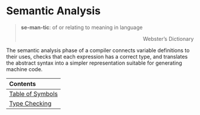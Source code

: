 # Semantic Analysis

> **se-man-tic**: of or relating to meaning in language
> <div align="end">Webster’s Dictionary</div>

The semantic analysis phase of a compiler connects variable definitions to
their uses, checks that each expression has a correct type, and translates the
abstract syntax into a simpler representation suitable for generating machine
code.

| **Contents**                                | 
|:--------------------------------------------|
| [Table of Symbols](Visitors/SymbolTable.md) |
| [Type Checking](Visitors/TypeChecking.md)   |